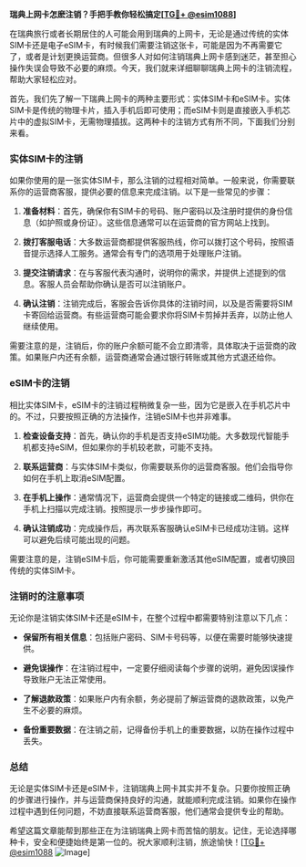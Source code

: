 **瑞典上网卡怎麽注销？手把手教你轻松搞定[[TG💪+ @esim1088](https://t.me/s/esim1088)]**

在瑞典旅行或者长期居住的人可能会用到瑞典的上网卡，无论是通过传统的实体SIM卡还是电子eSIM卡，有时候我们需要注销这张卡，可能是因为不再需要它了，或者是计划更换运营商。但很多人对如何注销瑞典上网卡感到迷茫，甚至担心操作失误会导致不必要的麻烦。今天，我们就来详细聊聊瑞典上网卡的注销流程，帮助大家轻松应对。

首先，我们先了解一下瑞典上网卡的两种主要形式：实体SIM卡和eSIM卡。实体SIM卡是传统的物理卡片，插入手机后即可使用；而eSIM卡则是直接嵌入手机芯片中的虚拟SIM卡，无需物理插拔。这两种卡的注销方式有所不同，下面我们分别来看。

### 实体SIM卡的注销

如果你使用的是一张实体SIM卡，那么注销的过程相对简单。一般来说，你需要联系你的运营商客服，提供必要的信息来完成注销。以下是一些常见的步骤：

1. **准备材料**：首先，确保你有SIM卡的号码、账户密码以及注册时提供的身份信息（如护照或身份证）。这些信息通常可以在运营商的官方网站上找到。

2. **拨打客服电话**：大多数运营商都提供客服热线，你可以拨打这个号码，按照语音提示选择人工服务。通常会有专门的选项用于处理账户注销。

3. **提交注销请求**：在与客服代表沟通时，说明你的需求，并提供上述提到的信息。客服人员会帮助你确认是否可以注销账户。

4. **确认注销**：注销完成后，客服会告诉你具体的注销时间，以及是否需要将SIM卡寄回给运营商。有些运营商可能会要求你将SIM卡剪掉并丢弃，以防止他人继续使用。

需要注意的是，注销后，你的账户余额可能不会立即清零，具体取决于运营商的政策。如果账户内还有余额，运营商通常会通过银行转账或其他方式退还给你。

### eSIM卡的注销

相比实体SIM卡，eSIM卡的注销过程稍微复杂一些，因为它是嵌入在手机芯片中的。不过，只要按照正确的方法操作，注销eSIM卡也并非难事。

1. **检查设备支持**：首先，确认你的手机是否支持eSIM功能。大多数现代智能手机都支持eSIM，但如果你的手机较老款，可能不支持。

2. **联系运营商**：与实体SIM卡类似，你需要联系你的运营商客服。他们会指导你如何在手机上取消eSIM配置。

3. **在手机上操作**：通常情况下，运营商会提供一个特定的链接或二维码，供你在手机上扫描以完成注销。按照提示一步步操作即可。

4. **确认注销成功**：完成操作后，再次联系客服确认eSIM卡已经成功注销。这样可以避免后续可能出现的问题。

需要注意的是，注销eSIM卡后，你可能需要重新激活其他eSIM配置，或者切换回传统的实体SIM卡。

### 注销时的注意事项

无论你是注销实体SIM卡还是eSIM卡，在整个过程中都需要特别注意以下几点：

- **保留所有相关信息**：包括账户密码、SIM卡号码等，以便在需要时能够快速提供。
  
- **避免误操作**：在注销过程中，一定要仔细阅读每个步骤的说明，避免因误操作导致账户无法正常使用。

- **了解退款政策**：如果账户内有余额，务必提前了解运营商的退款政策，以免产生不必要的麻烦。

- **备份重要数据**：在注销之前，记得备份手机上的重要数据，以防在操作过程中丢失。

### 总结

无论是实体SIM卡还是eSIM卡，注销瑞典上网卡其实并不复杂。只要你按照正确的步骤进行操作，并与运营商保持良好的沟通，就能顺利完成注销。如果你在操作过程中遇到任何问题，不妨直接联系运营商客服，他们通常会提供专业的帮助。

希望这篇文章能帮到那些正在为注销瑞典上网卡而苦恼的朋友。记住，无论选择哪种卡，安全和便捷始终是第一位的。祝大家顺利注销，旅途愉快！[[TG💪+ @esim1088](https://t.me/s/esim1088) ![Image](https://i.postimg.cc/4NQfJmqS/Snipaste-2025-05-13-00-14-12.png)]